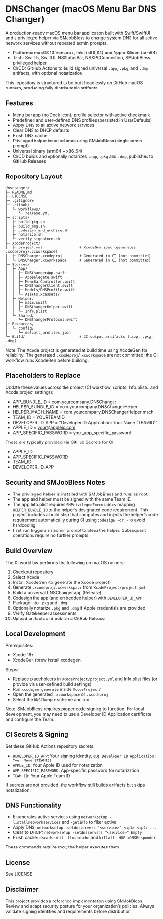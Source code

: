 # DNSChanger (macOS Menu Bar DNS Changer)

A production-ready macOS menu bar application built with Swift/SwiftUI and a privileged helper via SMJobBless to change system DNS for all active network services without repeated admin prompts.

- Platforms: macOS 13 Ventura+, Intel (x86_64) and Apple Silicon (arm64)
- Tech: Swift 5, SwiftUI, NSStatusBar, NSXPCConnection, SMJobBless privileged helper
- CI/CD: GitHub Actions to build signed universal `.app`, `.pkg`, and `.dmg` artifacts, with optional notarization

This repository is structured to be built headlessly on GitHub macOS runners, producing fully distributable artifacts.


## Features

- Menu bar app (no Dock icon), profile selector with active checkmark
- Predefined and user-defined DNS profiles (persisted in UserDefaults)
- Apply DNS to all active network services
- Clear DNS to DHCP defaults
- Flush DNS cache
- Privileged helper installed once using SMJobBless (single admin prompt)
- Universal binary (arm64 + x86_64)
- CI/CD builds and optionally notarizes `.app`, `.pkg` and `.dmg`, publishes to GitHub Releases


## Repository Layout

```
dnschanger/
├─ README.md
├─ LICENSE
├─ .gitignore
├─ .github/
│  └─ workflows/
│     └─ release.yml
├─ scripts/
│  ├─ build_pkg.sh
│  ├─ build_dmg.sh
│  ├─ codesign_and_archive.sh
│  ├─ notarize.sh
│  └─ verify_signature.sh
├─ XcodeProject/
│  ├─ project.yml                 # XcodeGen spec (generates .xcodeproj/.xcworkspace)
│  ├─ DNSChanger.xcodeproj        # Generated in CI (not committed)
│  └─ DNSChanger.xcworkspace      # Generated in CI (not committed)
├─ Sources/
│  ├─ App/
│  │  ├─ DNSChangerApp.swift
│  │  ├─ AppDelegate.swift
│  │  ├─ MenuBarController.swift
│  │  ├─ DNSChangerClient.swift
│  │  ├─ Models/DNSProfile.swift
│  │  └─ Assets.xcassets/
│  ├─ Helper/
│  │  ├─ main.swift
│  │  ├─ DNSChangerHelper.swift
│  │  └─ Info.plist
│  └─ Shared/
│     └─ DNSChangerProtocol.swift
├─ Resources/
│  └─ config/
│     └─ default_profiles.json
└─ Build/                         # CI output artifacts (.app, .pkg, .dmg)
```

Note: The Xcode project is generated at build time using XcodeGen for reliability. The generated `.xcodeproj`/`.xcworkspace` are not committed; the CI workflow runs XcodeGen before building.


## Placeholders to Replace

Update these values across the project (CI workflow, scripts, Info.plists, and Xcode project settings):

- APP_BUNDLE_ID = com.yourcompany.DNSChanger
- HELPER_BUNDLE_ID = com.yourcompany.DNSChangerHelper
- HELPER_MACH_NAME = com.yourcompany.DNSChangerHelper.mach
- TEAM_ID = YOURTEAMID
- DEVELOPER_ID_APP = "Developer ID Application: Your Name (TEAMID)"
- APPLE_ID = your@appleid.com
- APP_SPECIFIC_PASSWORD = your_app_specific_password

These are typically provided via GitHub Secrets for CI:
- APPLE_ID
- APP_SPECIFIC_PASSWORD
- TEAM_ID
- DEVELOPER_ID_APP


## Security and SMJobBless Notes

- The privileged helper is installed with SMJobBless and runs as root.
- The app and helper must be signed with the same Team ID.
- The app Info.plist requires `SMPrivilegedExecutables` mapping `HELPER_BUNDLE_ID` to the helper’s designated code requirement. This project includes a build step that computes and injects the helper’s code requirement automatically during CI using `codesign -dr -` to avoid hardcoding.
- First run triggers an admin prompt to bless the helper. Subsequent operations require no further prompts.


## Build Overview

The CI workflow performs the following on macOS runners:

1. Checkout repository
2. Select Xcode
3. Install XcodeGen (to generate the Xcode project)
4. Generate `.xcodeproj`/`.xcworkspace` from `XcodeProject/project.yml`
5. Build a universal DNSChanger.app (Release)
6. Codesign the app (and embedded helper) with `DEVELOPER_ID_APP`
7. Package into `.pkg` and `.dmg`
8. Optionally notarize `.pkg` and `.dmg` if Apple credentials are provided
9. Verify Gatekeeper assessments
10. Upload artifacts and publish a GitHub Release


## Local Development

Prerequisites:
- Xcode 15+
- XcodeGen (brew install xcodegen)

Steps:
- Replace placeholders in `XcodeProject/project.yml` and Info.plist files (or provide via user-defined build settings)
- Run `xcodegen generate` inside `XcodeProject/`
- Open the generated `.xcworkspace` or `.xcodeproj`
- Select the `DNSChanger` scheme and run

Note: SMJobBless requires proper code signing to function. For local development, you may need to use a Developer ID Application certificate and configure the Team.


## CI Secrets & Signing

Set these GitHub Actions repository secrets:

- `DEVELOPER_ID_APP`: Your signing identity, e.g. `Developer ID Application: Your Name (TEAMID)`
- `APPLE_ID`: Your Apple ID used for notarization
- `APP_SPECIFIC_PASSWORD`: App-specific password for notarization
- `TEAM_ID`: Your Apple Team ID

If secrets are not provided, the workflow still builds artifacts but skips notarization.


## DNS Functionality

- Enumerates active services using `networksetup -listallnetworkservices` and `-getinfo` to filter active
- Apply DNS: `networksetup -setdnsservers "<service>" <ip1> <ip2> ...`
- Clear to DHCP: `networksetup -setdnsservers "<service>" Empty`
- Flush cache: `dscacheutil -flushcache` and `killall -HUP mDNSResponder`

These commands require root; the helper executes them.


## License

See LICENSE.


## Disclaimer

This project provides a reference implementation using SMJobBless. Review and adapt security posture for your organization’s policies. Always validate signing identities and requirements before distribution.
